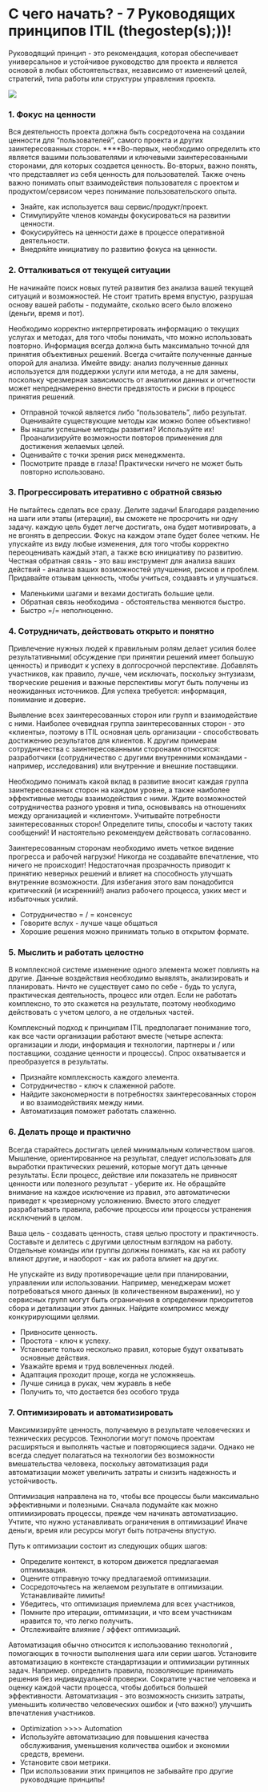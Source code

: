# С чего начать? - 7 Руководящих принципов ITIL \(thegostep\(s\);\)\)!

Руководящий принцип - это рекомендация, которая обеспечивает универсальное и устойчивое руководство для проекта и является основой в любых обстоятельствах, независимо от изменений целей, стратегий, типа работы или структуры управления проекта.

![](../.gitbook/assets/untitled-1.png)

### **1. Фокус на ценности**

Вся деятельность проекта должна быть сосредоточена на создании ценности для “пользователей”, самого проекта и других заинтересованных сторон. ****Во-первых, необходимо определить кто является вашими пользователями и ключевыми заинтересованными сторонами, для которых создается ценность. Во-вторых, важно понять, что представляет из себя ценность для пользователей. Также  очень важно понимать опыт взаимодействия пользователя с проектом и продуктом/сервисом через понимание пользовательского опыта.

* Знайте, как используется ваш сервис/продукт/проект.
* Стимулируйте членов команды фокусироваться на развитии ценности.
* Фокусируйтесь на ценности даже в процессе оперативной деятельности.
* Внедряйте инициативу по развитию фокуса на ценности.

###  **2. Отталкиваться от текущей ситуации**

Не начинайте поиск новых путей развития без анализа вашей текущей ситуаций и возможностей. Не стоит тратить время впустую, разрушая основу вашей работы - подумайте, сколько всего было вложено \(деньги, время и пот\).

Необходимо корректно интерпретировать информацию о текущих услугах и методах, для того чтобы понимать, что можно использовать повторно. Информация всегда должна быть максимально точной для принятия объективных решений. Всегда считайте полученные данные опорой для анализа. Имейте ввиду: анализ полученные данных используется для поддержки услуги или метода, а не для замены, поскольку чрезмерная зависимость от аналитики данных и отчетности может непреднамеренно внести предвзятость и риски в процесс принятия решений.

* Отправной точкой является либо “пользователь”, либо результат. Оценивайте существующие методы как можно более объективно!
* Вы нашли успешные методы развития? Используйте их! Проанализируйте возможности повторов применения для достижения желаемых целей.
* Оценивайте с точки зрения риск менеджмента. 
* Посмотрите правде в глаза! Практически ничего не может быть повторно использовано.

### **3. Прогрессировать итеративно с обратной связью**

Не пытайтесь сделать все сразу. Делите задачи! Благодаря разделению на шаги или этапы \(итерации\), вы сможете не просрочить ни одну задачу. каждую цель будет легче достигать, она будет мотивировать, а не вгонять в депрессии. Фокус на каждом этапе будет более четким. Не упускайте из виду любые изменения, для того чтобы корректно переоценивать каждый этап, а также всю инициативу по развитию.  Честная обратная связь - это ваш инструмент для анализа ваших действий - анализа ваших возможностей улучшения, рисков и проблем. Придавайте отзывам ценность, чтобы учиться, создаавть и улучшаться.

* Маленькими шагами и вехами достигать большие цели.
* Обратная связь необходима - обстоятельства меняются быстро.
* Быстро =/= неполноценно.

### **4. Сотрудничать, действовать открыто и понятно**

Привлечение нужных людей к правильным ролям делает усилия более результативными\( обсуждение при принятии решений имеет большую ценность\) и приводит к успеху в долгосрочной перспективе.  Добавлять участников, как правило, лучше, чем исключать, поскольку энтузиазм, творческие решения и важные перспективы могут быть получены из неожиданных источников.  Для успеха требуется: информация, понимание и доверие.

Выявление всех заинтересованных сторон или групп и взаимодействие с ними.  Наиболее очевидная группа заинтересованных сторон - это «клиенты», поэтому в ITIL основная цель организации - способствовать достижению результатов для клиентов.  К другим примерам сотрудничества с заинтересованными сторонами относятся: разработчики \(сотрудничество с другими внутренними командами - например, исследования\) или внутренние и внешние поставщики.

Необходимо понимать какой вклад в развитие вносит каждая группа заинтересованных сторон на каждом уровне, а также наиболее эффективные методы взаимодействия с ними.  Ждите возможностей сотрудничества разного уровня и типа, основываясь на отношениях между организацией и «клиентом». Учитывайте потребности заинтересованных сторон!  Определите типы, способы и частоту таких сообщений!  И настоятельно рекомендуем действовать согласованно.

Заинтересованным сторонам необходимо иметь четкое видение прогресса и рабочей нагрузки!  Никогда не создавайте впечатление, что ничего не происходит!  Недостаточная прозрачность приводит к принятию неверных решений и влияет на способность улучшать внутренние возможности.  Для избегания этого вам понадобится критический \(и искренний!\) анализ рабочего процесса, узких мест и избыточных усилий.

* Сотрудничество = / = консенсус
* Говорите вслух - лучше чаще общаться
* Хорошие решения можно принимать только в открытом формате.

### **5.  Мыслить и работать целостно**

В комплексной системе изменение одного элемента может повлиять на другие.  Данные воздействия необходимо выявлять, анализировать и планировать.  Ничто не существует само по себе - будь то услуга, практическая деятельность, процесс или отдел.  Если не работать комплексно, то это скажется на результате, поэтому необходимо действовать с учетом целого, а не отдельных частей.

Комплексный подход к принципам ITIL предполагает понимание того, как все части организации работают вместе \(четыре аспекта: организации и люди, информация и технологии, партнеры и / или поставщики, создание ценности и процессы\).  Спрос охватывается и преобразуется в результаты.

* Признайте комплексность каждого элемента.
* Сотрудничество - ключ к слаженной работе.
* Найдите закономерности в потребностях заинтересованных сторон и во взаимодействиях между ними.
* Автоматизация поможет работать слаженно.

### 6. **Делать проще и практично**

Всегда старайтесь достигать целей минимальным количеством шагов. Мышление, ориентированное на результат, следует использовать для выработки практических решений, которые могут дать ценные результаты.  Если процесс, действие или показатель не привносят ценности или полезного результат - уберите их.  Не обращайте внимание на каждое исключение из правил, это автоматически приведет к чрезмерному усложнению.  Вместо этого следует разрабатывать правила, рабочие процессы или процессы устранения исключений в целом.

Ваша цель -  создавать ценность, ставя целью простоту и практичность.  Составьте и делитесь с другими целостным взглядом на работу.  Отдельные команды или группы должны понимать, как на их работу влияют другие, и наоборот - как их работа влияет на других.

Не упускайте из виду противоречащие цели при планировании, управлении или использовании.  Например, менеджерам может потребоваться много данных \(в количественном выражении\), но у сервисных групп могут быть ограничения в определении приоритетов сбора и детализации этих данных.  Найдите компромисс между конкурирующими целями.

* Привносите ценность.
* Простота - ключ к успеху.
* Установите только несколько правил, которые будут охватывать основные действия.
*  Уважайте время и труд вовлеченных людей.
*  Адаптация проходит проще, когда не усложняешь.
*  Лучше синица в руках, чем журавль в небе
* Получить то, что достается без особого труда

###  7. **Оптимизировать и автоматизировать**

Максимизируйте ценность, получаемую в результате  человеческих и технических ресурсов.  Технологии могут помочь проектам расширяться и выполнять частые и повторяющиеся задачи.  Однако не всегда следует полагаться на технологии без возможности вмешательства человека, поскольку автоматизация ради автоматизации может увеличить затраты и снизить надежность и устойчивость.

Оптимизация направлена ​​на то, чтобы все процессы были максимально эффективными и полезными.  Сначала подумайте как можно оптимизировать процессы, прежде чем начинать автоматизацию.  Учтите, что нужно устанавливать ограничения в оптимизации!  Иначе деньги, время или ресурсы могут быть потрачены впустую.

Путь к оптимизации состоит из следующих общих шагов:

*  Определите контекст, в котором движется предлагаемая оптимизация.
*  Оцените отправную точку предлагаемой оптимизации.
*  Сосредоточьтесь на желаемом результате в оптимизации.  Устанавливайте лимиты!
*  Убедитесь, что оптимизация приемлема для всех участников,
*  Помните про итерации, оптимизации, и что всем участникам нравится то, что легко получить.
*  Отслеживайте влияние / эффект оптимизаций.

Автоматизация обычно относится к использованию технологий , помогающих в точности выполнения шага или серии шагов.  Установите автоматизацию в контексте стандартизации и оптимизации рутинных задач.  Например.  определить правила, позволяющие принимать решения без индивидуальной проверки.  Сократите участие человека и оценку каждой части процесса, чтобы добиться большей эффективности.  Автоматизация - это возможность снизить затраты, уменьшить количество человеческих ошибок и \(что важно!\) улучшить впечатления участников.

* Optimization &gt;&gt;&gt;&gt; Automation
* Используйте автоматизацию для повышения качества обслуживания, уменьшения количества ошибок и экономии средств, времени.
* Установите свои метрики.
*  При использовании этих принципов не забывайте про другие руководящие принципы!

